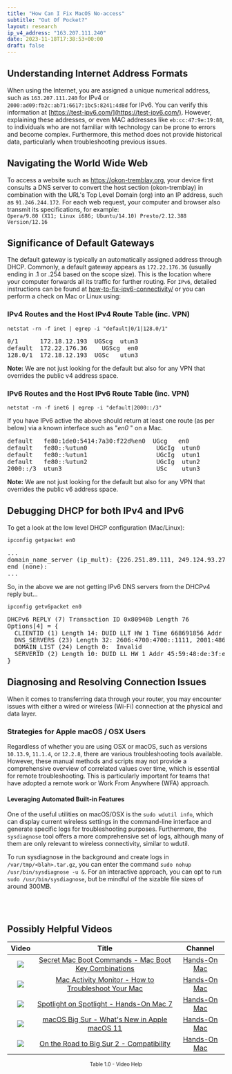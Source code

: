 ```yaml
---
title: "How Can I Fix MacOS No-access"
subtitle: "Out Of Pocket?"
layout: research
ip_v4_address: "163.207.111.240"
date: 2023-11-18T17:38:53+00:00
draft: false
---
```


## Understanding Internet Address Formats

When using the Internet, you are assigned a unique numerical address, such as ```163.207.111.240``` for IPv4 or ```2000:ad09:fb2c:ab71:6617:1bc5:8241:4d8d``` for IPv6. You can verify this information at [https://test-ipv6.com/](https://test-ipv6.com/). However, explaining these addresses, or even MAC addresses like ```eb:cc:47:9e:19:88```, to individuals who are not familiar with technology can be prone to errors and become complex. Furthermore, this method does not provide historical data, particularly when troubleshooting previous issues.
## Navigating the World Wide Web
To access a website such as https://okon-tremblay.org, your device first consults a DNS server to convert the host section (okon-tremblay) in combination with the URL's Top Level Domain (org) into an IP address, such as ```91.246.244.172```. For each web request, your computer and browser also transmit its specifications, for example: <br>```Opera/9.80 (X11; Linux i686; Ubuntu/14.10) Presto/2.12.388 Version/12.16```
## Significance of Default Gateways
The default gateway is typically an automatically assigned address through DHCP. Commonly, a default gateway appears as ```172.22.176.36``` (usually ending in .1 or .254 based on the scope size). This is the location where your computer forwards all its traffic for further routing. For ```IPv6```, detailed instructions can be found at [how-to-fix-ipv6-connectivity/](/blog/how-to-fix-ipv6-connectivity/) or you can perform a check on Mac or Linux using:
<br>
### IPv4 Routes and the Host IPv4 Route Table (inc. VPN)
```netstat -rn -f inet | egrep -i "default|0/1|128.0/1"```

<pre>
0/1      172.18.12.193  UGScg  utun3
default  172.22.176.36    UGScg  en0
128.0/1  172.18.12.193  UGSc   utun3</pre>

**Note:** We are not just looking for the default but also for any VPN that overrides the public v4 address space.

### IPv6 Routes and the Host IPv6 Route Table (inc. VPN)
```netstat -rn -f inet6 | egrep -i "default|2000::/3"```

If you have IPv6 active the above should return at least one route (as per below) via a known interface such as "_en0_ " on a Mac. 

<pre>
default   fe80:1de0:5414:7a30:f22d%en0  UGcg   en0
default   fe80::%utun0                   UGcIg  utun0
default   fe80::%utun1                   UGcIg  utun1
default   fe80::%utun2                   UGcIg  utun2
2000::/3  utun3                          USc    utun3</pre>

**Note:** We are not just looking for the default but also for any VPN that overrides the public v6 address space.
<br>

## Debugging DHCP for both IPv4 and IPv6

To get a look at the low level DHCP configuration (Mac/Linux): 

```ipconfig getpacket en0```

<pre>
...
domain_name_server (ip_mult): {226.251.89.111, 249.124.93.27}
end (none):
...</pre>

So, in the above we are not getting IPv6 DNS servers from the DHCPv4 reply but...

```ipconfig getv6packet en0```

<pre>
DHCPv6 REPLY (7) Transaction ID 0x80940b Length 76
Options[4] = {
  CLIENTID (1) Length 14: DUID LLT HW 1 Time 668691856 Addr eb:cc:47:9e:19:88
  DNS_SERVERS (23) Length 32: 2606:4700:4700::1111, 2001:4860:4860::8844
  DOMAIN_LIST (24) Length 0:  Invalid
  SERVERID (2) Length 10: DUID LL HW 1 Addr 45:59:48:de:3f:e9
}</pre>




## Diagnosing and Resolving Connection Issues
When it comes to transferring data through your router, you may encounter issues with either a wired or wireless (Wi-Fi) connection at the physical and data layer.
### Strategies for Apple macOS / OSX Users
Regardless of whether you are using OSX or macOS, such as versions ```10.13.9```, ```11.1.4```, or ```12.2.8```, there are various troubleshooting tools available. However, these manual methods and scripts may not provide a comprehensive overview of correlated values over time, which is essential for remote troubleshooting. This is particularly important for teams that have adopted a remote work or Work From Anywhere (WFA) approach.
#### Leveraging Automated Built-in Features
One of the useful utilities on macOS/OSX is the ```sudo wdutil info```, which can display current wireless settings in the command-line interface and generate specific logs for troubleshooting purposes. Furthermore, the ```sysdiagnose``` tool offers a more comprehensive set of logs, although many of them are only relevant to wireless connectivity, similar to wdutil.

To run sysdiagnose in the background and create logs in ```/var/tmp/<blah>.tar.gz```, you can enter the command ```sudo nohup /usr/bin/sysdiagnose -u &```. For an interactive approach, you can opt to run ```sudo /usr/bin/sysdiagnose```, but be mindful of the sizable file sizes of around 300MB.

<br><br>
## Possibly Helpful Videos

<link href="/plugins/lity/css/lity.min.css" rel="stylesheet">
<script src="/plugins/lity/js/lity.min.js"></script>
<div class="table1-start"></div>

|Video | Title | Channel |
| :---: | :---: | :---: |
|<a href="https://www.youtube.com/watch?v=VwNYWAxHCgM" data-lity><img src="https://i.ytimg.com/vi/VwNYWAxHCgM/default.jpg" class="img-fluid"></a>|<a href="https://www.youtube.com/watch?v=VwNYWAxHCgM" data-lity>Secret Mac Boot Commands - Mac Boot Key Combinations</a>|<a target="_blank" href="https://www.youtube.com/channel/UCg43DP8MdHVcl4rFK_delBg" >Hands-On Mac</a>|
|<a href="https://www.youtube.com/watch?v=TWzWd_DiaJ0" data-lity><img src="https://i.ytimg.com/vi/TWzWd_DiaJ0/default.jpg" class="img-fluid"></a>|<a href="https://www.youtube.com/watch?v=TWzWd_DiaJ0" data-lity>Mac Activity Monitor - How to Troubleshoot Your Mac</a>|<a target="_blank" href="https://www.youtube.com/channel/UCg43DP8MdHVcl4rFK_delBg" >Hands-On Mac</a>|
|<a href="https://www.youtube.com/watch?v=RslZ4W1EPqk" data-lity><img src="https://i.ytimg.com/vi/RslZ4W1EPqk/default.jpg" class="img-fluid"></a>|<a href="https://www.youtube.com/watch?v=RslZ4W1EPqk" data-lity>Spotlight on Spotlight - Hands-On Mac 7</a>|<a target="_blank" href="https://www.youtube.com/channel/UCg43DP8MdHVcl4rFK_delBg" >Hands-On Mac</a>|
|<a href="https://www.youtube.com/watch?v=JMKi6o9kaZI" data-lity><img src="https://i.ytimg.com/vi/JMKi6o9kaZI/default.jpg" class="img-fluid"></a>|<a href="https://www.youtube.com/watch?v=JMKi6o9kaZI" data-lity>macOS Big Sur - What&#39;s New in Apple macOS 11</a>|<a target="_blank" href="https://www.youtube.com/channel/UCg43DP8MdHVcl4rFK_delBg" >Hands-On Mac</a>|
|<a href="https://www.youtube.com/watch?v=HEbK-Tignuc" data-lity><img src="https://i.ytimg.com/vi/HEbK-Tignuc/default.jpg" class="img-fluid"></a>|<a href="https://www.youtube.com/watch?v=HEbK-Tignuc" data-lity>On the Road to Big Sur 2 - Compatibility</a>|<a target="_blank" href="https://www.youtube.com/channel/UCg43DP8MdHVcl4rFK_delBg" >Hands-On Mac</a>|

<center><small>Table 1.0 - Video Help</small></center>
 <br>
<div class="table1-end"></div>
<script type="text/javascript">
(function() {
    $('div.table1-start').nextUntil('div.table1-end', 'table').addClass('table thead-dark table-striped table-responsive rounded').attr('id', 't1');
    $('#t1').find('thead').addClass('thead-dark');
})();
</script>
